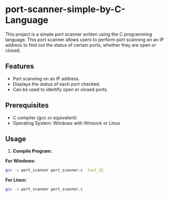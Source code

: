 # port-scanner-simple-by-C-Language
This project is a simple port scanner written using the C programming language. This port scanner allows users to perform port scanning on an IP address to find out the status of certain ports, whether they are open or closed.

## Features

- Port scanning on an IP address.
- Displays the status of each port checked.
- Can be used to identify open or closed ports.

## Prerequisites

- C compiler (gcc or equivalent)
- Operating System: Windows with Winsock or Linux

## Usage

1. **Compile Program:**

  **For Windows:**
   ```bash
   gcc -o port_scanner port_scanner.c -lws2_32
   ```
  **For Linux:**
  ```bash
  gcc -o port_scanner port_scanner.c
  ```
